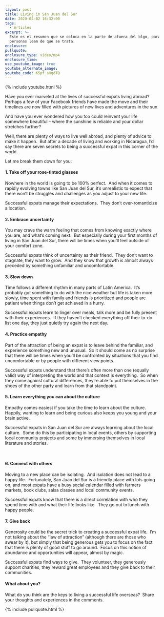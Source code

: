 ```yaml
---
layout: post
title: Living in San Juan del Sur
date: 2020-04-02 16:32:00
tags:
  - Articles
excerpt: >-
  Este es el resumen que se coloca en la parte de afuera del blgo, para que las
  personas lean de que se trata.
enclosure:
pullquote:
enclosure_type: video/mp4
enclosure_time:
use_youtube_image: true
youtube_alternate_image:
youtube_code: K5pf_aHqdTQ
---
```


{% include youtube.html %}

Have you ever marveled at the lives of successful expats living abroad?&nbsp; Perhaps a few of your Facebook friends have made the move and their timelines are now filled with pictures of new lives and adventures in the sun.

And have you ever wondered how you too could reinvent your life somewhere beautiful – where the sunshine is reliable and your dollar stretches further?

Well, there are plenty of ways to live well abroad, and plenty of advice to make it happen. &nbsp;But after a decade of living and working in Nicaragua, I’d say there are seven secrets to being a successful expat in this corner of the world.

Let me break them down for you:

#### **1\. Take off your rose-tinted glasses**

Nowhere in the world is going to be 100% perfect.&nbsp; And when it comes to rapidly evolving towns like San Juan del Sur, it’s unrealistic to expect that there won’t be struggles and challenges as you adjust to your new life.

Successful expats manage their expectations.&nbsp; They don’t over-romanticize a location.

#### **2\. Embrace uncertainty**

You may crave the warm feeling that comes from knowing exactly where you are, and what’s coming next.&nbsp; But especially during your first months of living in San Juan del Sur, there will be times when you’ll feel outside of your comfort zone.

Successful expats think of uncertainty as their friend.&nbsp; They don’t want to stagnate, they want to grow.&nbsp; And they know that growth is almost always preceded by something unfamiliar and uncomfortable.

#### **3\. Slow down**

Time follows a different rhythm in many parts of Latin America.&nbsp; It’s probably got something to do with the nice weather but life is taken more slowly, time spent with family and friends is prioritized and people are patient when things don’t get achieved in a hurry.

Successful expats learn to linger over meals, talk more and be fully present with their experiences.&nbsp; If they haven’t checked everything off their to-do list one day, they just quietly try again the next day.

#### **4\. Practice empathy**

Part of the attraction of being an expat is to leave behind the familiar, and experience something new and unusual.&nbsp; So it should come as no surprise that there will be times when you’ll be confronted by situations that you find uncomfortable or by people with different view points.

Successful expats understand that there’s often more than one (equally valid) way of interpreting the world and that context is everything.&nbsp; So when they come against cultural differences, they’re able to put themselves in the shoes of the other party and learn from that standpoint.

#### **5\. Learn everything you can about the culture**

Empathy comes easiest if you take the time to learn about the culture. &nbsp; Happily, wanting to learn and being curious also keeps you young and your brain active.

Successful expats in San Juan del Sur are always learning about the local culture.&nbsp; Some do this by participating in local events, others by supporting local community projects and some by immersing themselves in local literature and stories.

&nbsp;

#### **6\. Connect with others**

Moving to a new place can be isolating.&nbsp; And isolation does not lead to a happy life.&nbsp; Fortunately, San Juan del Sur is a friendly place with lots going on, and most expats have a busy social calendar filled with farmers markets, book clubs, salsa classes and local community events.

Successful expats know that there is a direct correlation with who they spend time with and what their life looks like.&nbsp; They go out to lunch with happy people.

#### **7\. Give back**

Generosity could be the secret trick to creating a successful expat life.&nbsp; I’m not talking about the “law of attraction” (although there are those who swear by it), but simply that being generous gets you to focus on the fact that there is plenty of good stuff to go around.&nbsp; Focus on this notion of abundance and opportunities will appear, almost by magic.

Successful expats find ways to give.&nbsp; They volunteer, they generously support charities, they reward great employees and they give back to their communities.

#### **What about you?**

What do you think are the keys to living a successful life overseas?&nbsp; Share your thoughts and experiences in the comments.

{% include pullquote.html %}